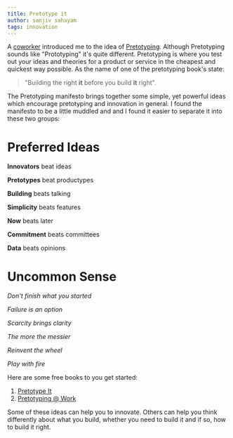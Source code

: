 ```yaml
---
title: Pretotype it
author: sanjiv sahayam
tags: innovation
---
```


A [coworker](https://twitter.com/danofhisword) introduced me to the idea of [Pretotyping](http://www.pretotyping.org). Although Pretotyping sounds like "Prototyping" it's quite different. Pretotyping is where you test out your ideas and theories for a product or service in the cheapest and quickest way possible. As the name of one of the pretotyping book's state: 

> "Building the right __it__ before you build __it__ right". 

The Pretotyping manifesto brings together some simple, yet powerful ideas which encourage pretotyping and innovation in general. I found the manifesto to be a little muddled and and I found it easier to separate it into these two groups:

Preferred Ideas
===============

__Innovators__ beat ideas

__Pretotypes__ beat productypes

__Building__ beats talking

__Simplicity__ beats features

__Now__ beats later

__Commitment__ beats committees

__Data__ beats opinions


Uncommon Sense
==============

_Don't finish what you started_

_Failure is an option_

_Scarcity brings clarity_

_The more the messier_

_Reinvent the wheel_

_Play with fire_


Here are some free books to you get started:

1. [Pretotype It](http://www.pretotyping.org/uploads/1/4/0/9/14099067/pretotype_it_2nd_pretotype_edition-2.pdf)
2. [Pretotyping @ Work](https://docs.google.com/file/d/0B0QztbuDlKs_bHdnQ2h5dnNvcE0/edit)

Some of these ideas can help you to innovate. Others can help you think differently about what you build, whether you need to build it and if so, how to build it right.